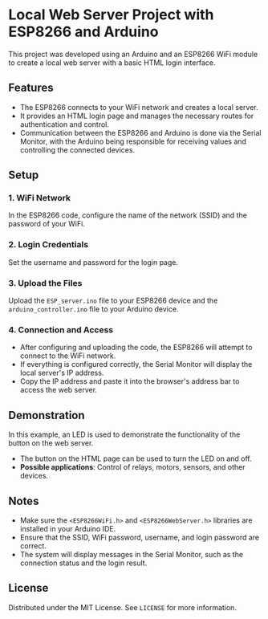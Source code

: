 # Local Web Server Project with ESP8266 and Arduino

This project was developed using an Arduino and an ESP8266 WiFi module to create a local web server with a basic HTML login interface.

## Features

- The ESP8266 connects to your WiFi network and creates a local server.
- It provides an HTML login page and manages the necessary routes for authentication and control.
- Communication between the ESP8266 and Arduino is done via the Serial Monitor, with the Arduino being responsible for receiving values and controlling the connected devices.

## Setup

### 1. WiFi Network
In the ESP8266 code, configure the name of the network (SSID) and the password of your WiFi.

### 2. Login Credentials
Set the username and password for the login page.

### 3. Upload the Files
Upload the `ESP_server.ino` file to your ESP8266 device and the `arduino_controller.ino` file to your Arduino device.

### 4. Connection and Access
- After configuring and uploading the code, the ESP8266 will attempt to connect to the WiFi network.
- If everything is configured correctly, the Serial Monitor will display the local server's IP address.
- Copy the IP address and paste it into the browser's address bar to access the web server.

## Demonstration

In this example, an LED is used to demonstrate the functionality of the button on the web server.

- The button on the HTML page can be used to turn the LED on and off.
- **Possible applications**: Control of relays, motors, sensors, and other devices.

## Notes

- Make sure the `<ESP8266WiFi.h>` and `<ESP8266WebServer.h>` libraries are installed in your Arduino IDE.
- Ensure that the SSID, WiFi password, username, and login password are correct.
- The system will display messages in the Serial Monitor, such as the connection status and the login result.

## License

Distributed under the MIT License. See `LICENSE` for more information.
